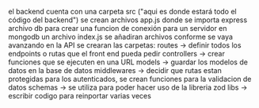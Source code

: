el backend cuenta con una carpeta src ("aqui es donde estará todo el código del backend")
se crean archivos app.js donde se importa express
archivo db para crear una funcion de conexión para un servidor en mongodb
un archivo index.js
se añadiran archivos conforme se vaya avanzando en la API
se crearan las carpetas:
routes ->  definir todos los endpoints o rutas que el front end pueda pedir
controllers ->  crear funciones que se ejecuten en una URL
models -> guardar los modelos de datos en la base de datos
middlewares -> decidir que rutas estan protegidas para los autenticados, se crean funciones para la validacion de datos
schemas -> se utiliza para poder hacer uso de la libreria zod
libs -> escribir codigo para reinportar varias veces

